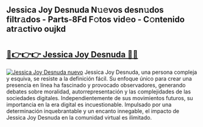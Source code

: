 ## Jessica Joy Desnuda N𝚞𝚎vos desn𝚞dos filtr𝚊dos - Parts-8Fd F𝚘tos vid𝚎o - C𝚘ntenido atr𝚊ctivo oujkd

# <h2><a href="http://mb3ymh.tromn.icu/?c=Jessica+Joy+Desnuda">🔗👉👉👉 Jessica Joy Desnuda 🔗🔗</a></h2>

[![Jessica Joy Desnuda nuevo](https://i.imgur.com/pEAQMta.gif)](http://mb3ymh.tromn.icu/?c=Jessica+Joy+Desnuda)
Jessica Joy Desnuda, una persona compleja y esquiva, se resiste a la definición fácil. Su enfoque único para crear una presencia en línea ha fascinado y provocado observadores, generando debates sobre moralidad, autorrepresentación y las complejidades de las sociedades digitales. Independientemente de sus movimientos futuros, su importancia en la era digital es incuestionable. Impulsado por una determinación inquebrantable y un encanto innegable, el impacto de Jessica Joy Desnuda en la comunidad virtual es ilimitado.
